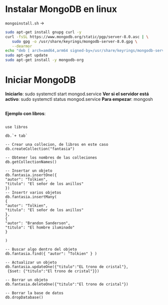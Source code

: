 # Instalar MongoDB en linux

`mongoinstall.sh` ->

```bash
sudo apt-get install gnupg curl -y
curl -fsSL https://www.mongodb.org/static/pgp/server-8.0.asc | \
   sudo gpg -o /usr/share/keyrings/mongodb-server-8.0.gpg \
   --dearmor
echo "deb [ arch=amd64,arm64 signed-by=/usr/share/keyrings/mongodb-server-8.0.gpg ] https://repo.mongodb.org/apt/ubuntu jammy/mongodb-org/8.0 multiverse" | sudo tee /etc/apt/sources.list.d/mongodb-org-8.0.list
sudo apt-get update
sudo apt-get install -y mongodb-org
```

# Iniciar MongoDB

**Iniciarlo**:
sudo systemctl start mongod.service 
**Ver si el servidor está activo**:
sudo systemctl status mongod.service 
**Para empezar**:
mongosh 

## 
**Ejemplo con libros**:

```mongodb

use libros

db.`+ tab`

-- Crear una collecion, de libros en este caso
db.createCollection("fantasia")

-- Obtener los nombres de las colleciones
db.getCollectionNames()

-- Insertar un objeto 
db.fantasia.insertOne({ 
"autor": "Tolkien",
"titulo": "El señor de los anillos"
})
-- Insertr varios objetos
db.fantasia.insertMany(
{ 
"autor": "Tolkien",
"titulo": "El señor de los anillos"
},
{ 
"autor": "Brandon Sanderson",
"titulo": "El hombre iluminado"
}

)

-- Buscar algo dentro del objeto
db.fantasia.find({ "autor": "Tolkien" } )

-- Actualizar un objeto
db.fantasia.updateOne({"titulo":"EL trono de cristal"},
 {$set: {"titulo":"El trono de cristal"}})

-- Borrar un objeto
db.fantasia.deleteOne({"titulo":"El trono de cristal"})

-- Borrar la base de datos
db.dropDatabase()

```